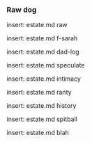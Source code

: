 ### Raw dog

insert: estate.md raw

insert: estate.md f-sarah

insert: estate.md dad-log

insert: estate.md speculate

insert: estate.md intimacy

insert: estate.md ranty

insert: estate.md history

insert: estate.md spitball

insert: estate.md blah


